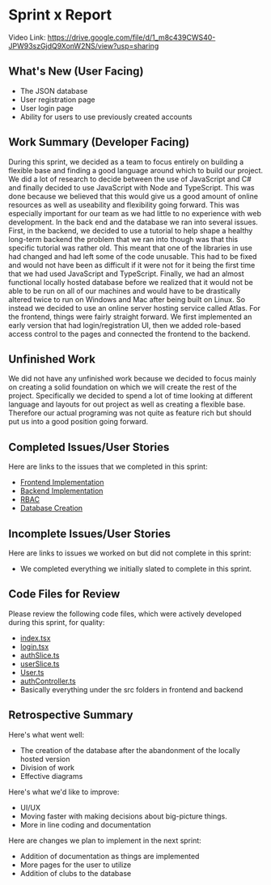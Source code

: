 # Sprint x Report 
Video Link: https://drive.google.com/file/d/1_m8c439CWS40-JPW93szGjdQ9XonW2NS/view?usp=sharing

## What's New (User Facing)
 * The JSON database 
 * User registration page
 * User login page
 * Ability for users to use previously created accounts

## Work Summary (Developer Facing)
During this sprint, we decided as a team to focus entirely on building a flexible base and finding a good language around which to build our project. We did a lot of research to decide between the use of JavaScript and C# and finally decided to use JavaScript with Node and TypeScript. This was done because we believed that this would give us a good amount of online resources as well as useability and flexibility going forward. This was especially important for our team as we had little to no experience with web development. 
In the back end and the database we ran into several issues. First, in the backend, we decided to use a tutorial to help shape a healthy long-term backend the problem that we ran into though was that this specific tutorial was rather old. This meant that one of the libraries in use had changed and had left some of the code unusable. This had to be fixed and would not have been as difficult if it were not for it being the first time that we had used JavaScript and TypeScript. Finally, we had an almost functional locally hosted database before we realized that it would not be able to be run on all of our machines and would have to be drastically altered twice to run on Windows and Mac after being built on Linux. So instead we decided to use an online server hosting service called Atlas. For the frontend, things were fairly straight forward. We first implemented an early version that had login/registration UI, then we added role-based access control to the pages and connected the frontend to the backend.

## Unfinished Work
We did not have any unfinished work because we decided to focus mainly on creating a solid foundation on which we will create the rest of the project. Specifically we decided to spend a lot of time looking at different language and layouts for out project as well as creating a flexible base. Therefore our actual programing was not quite as feature rich but should put us into a good position going forward.

## Completed Issues/User Stories
Here are links to the issues that we completed in this sprint:

 * [Frontend Implementation](https://github.com/users/noahschmal/projects/3/views/1?pane=issue&itemId=84422694&issue=noahschmal%7CClubHub%7C10)
 * [Backend Implementation](https://github.com/users/noahschmal/projects/3/views/1?pane=issue&itemId=84422889&issue=noahschmal%7CClubHub%7C12)
 * [RBAC](https://github.com/users/noahschmal/projects/3/views/1?pane=issue&itemId=84422803&issue=noahschmal%7CClubHub%7C11)
 * [Database Creation](https://github.com/users/noahschmal/projects/3/views/1?pane=issue&itemId=84422162&issue=noahschmal%7CClubHub%7C9)

 ## Incomplete Issues/User Stories
 Here are links to issues we worked on but did not complete in this sprint:
 
 * We completed everything we initially slated to complete in this sprint.

## Code Files for Review
Please review the following code files, which were actively developed during this sprint, for quality:
 * [index.tsx](https://github.com/noahschmal/ClubHub/blob/main/frontend/src/index.tsx)
 * [login.tsx](https://github.com/noahschmal/ClubHub/blob/main/frontend/src/pages/Login.tsx)
 * [authSlice.ts](https://github.com/noahschmal/ClubHub/blob/main/frontend/src/slices/authSlice.ts)
 * [userSlice.ts](https://github.com/noahschmal/ClubHub/blob/main/frontend/src/slices/userSlice.ts)
 * [User.ts](https://github.com/noahschmal/ClubHub/blob/main/backend/src/models/User.ts)
 * [authController.ts](https://github.com/noahschmal/ClubHub/blob/main/backend/src/controllers/authController.ts)
 * Basically everything under the src folders in frontend and backend
 
## Retrospective Summary
Here's what went well:
  * The creation of the database after the abandonment of the locally hosted version
  * Division of work
  * Effective diagrams
 
Here's what we'd like to improve:
   * UI/UX
   * Moving faster with making decisions about big-picture things.
   * More in line coding and documentation
  
Here are changes we plan to implement in the next sprint:
   * Addition of documentation as things are implemented
   * More pages for the user to utilize
   * Addition of clubs to the database
